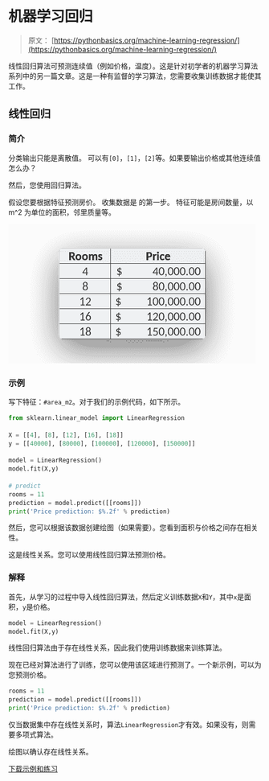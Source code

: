 # 机器学习回归

> 原文： [https://pythonbasics.org/machine-learning-regression/](https://pythonbasics.org/machine-learning-regression/)

线性回归算法可预测连续值（例如价格，温度）。这是针对初学者的机器学习算法系列中的另一篇文章。这是一种有监督的学习算法，您需要收集训练数据才能使其工作。



## 线性回归

### 简介

分类输出只能是离散值。 可以有`[0]`，`[1]`，`[2]`等。如果要输出价格或其他连续值怎么办？

然后，您使用回归算法。

假设您要根据特征预测房价。 收集数据是
的第一步。 特征可能是房间数量，以 m^2 为单位的面积，邻里质量等。

![linear regression training data](img/79a66fc75d419b006ca2189da2f75d08.jpg)

### 示例

写下特征：`#area_m2`。对于我们的示例代码，如下所示。

```py
from sklearn.linear_model import LinearRegression

X = [[4], [8], [12], [16], [18]]
y = [[40000], [80000], [100000], [120000], [150000]]

model = LinearRegression()
model.fit(X,y)

# predict
rooms = 11
prediction = model.predict([[rooms]])
print('Price prediction: $%.2f' % prediction)

```

然后，您可以根据该数据创建绘图（如果需要）。您看到面积与价格之间存在相关性。

这是线性关系。您可以使用线性回归算法预测价格。

### 解释

首先，从学习的过程中导入线性回归算法，然后定义训练数据`X`和`Y`，其中`x`是面积，`y`是价格。

```py
model = LinearRegression()
model.fit(X,y)

```

线性回归算法由于存在线性关系，因此我们使用训练数据来训练算法。

现在已经对算法进行了训练，您可以使用该区域进行预测了。一个新示例，可以为您预测价格。

```py
rooms = 11
prediction = model.predict([[rooms]])
print('Price prediction: $%.2f' % prediction)

```

仅当数据集中存在线性关系时，算法`LinearRegression`才有效。如果没有，则需要多项式算法。

绘图以确认存在线性关系。

[下载示例和练习](https://gum.co/MnRYU)
